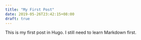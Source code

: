 ```yaml
---
title: "My First Post"
date: 2019-05-26T23:42:15+08:00
draft: true
---
```


This is my first post in Hugo. I still need to learn Markdown first.
